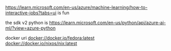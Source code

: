 https://learn.microsoft.com/en-us/azure/machine-learning/how-to-interactive-jobs?tabs=ui is fun

the sdk v2 python is https://learn.microsoft.com/en-us/python/api/azure-ai-ml/?view=azure-python

docker uri <docker://docker.io/fedora:latest>
<docker://docker.io/nixos/nix:latest>